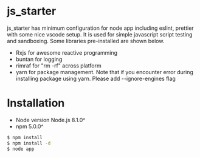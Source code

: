 # js_starter


js_starter has minimum configuration for node app including eslint, prettier with some nice vscode setup. It is used for simple javascript script testing and sandboxing. Some libraries pre-installed are shown below.

  - Rxjs for awesome reactive programming
  - buntan for logging
  - rimraf for "rm -rf" across platform
  - yarn for package management. Note that if you encounter error during installing package using yarn. Please add --ignore-engines flag

# Installation

  - Node version Node.js 8.1.0^
  - npm 5.0.0^


```sh
$ npm install
$ npm install -d
$ node app
```
